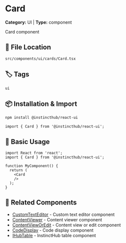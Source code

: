 # Card

**Category:** UI | **Type:** component

Card component

## 📁 File Location

`src/components/ui/cards/Card.tsx`

## 🏷️ Tags

`ui`

## 📦 Installation & Import

```bash
npm install @instincthub/react-ui
```

```tsx
import { Card } from '@instincthub/react-ui';
```

## 🚀 Basic Usage

```tsx
import React from 'react';
import { Card } from '@instincthub/react-ui';

function MyComponent() {
  return (
    <Card
    />
  );
}
```

## 🔗 Related Components

- [CustomTextEditor](./CustomTextEditor.md) - Custom text editor component
- [ContentViewer](./ContentViewer.md) - Content viewer component
- [ContentViewOrEdit](./ContentViewOrEdit.md) - Content view or edit component
- [CodeDisplay](./CodeDisplay.md) - Code display component
- [IHubTable](./IHubTable.md) - InstinctHub table component

